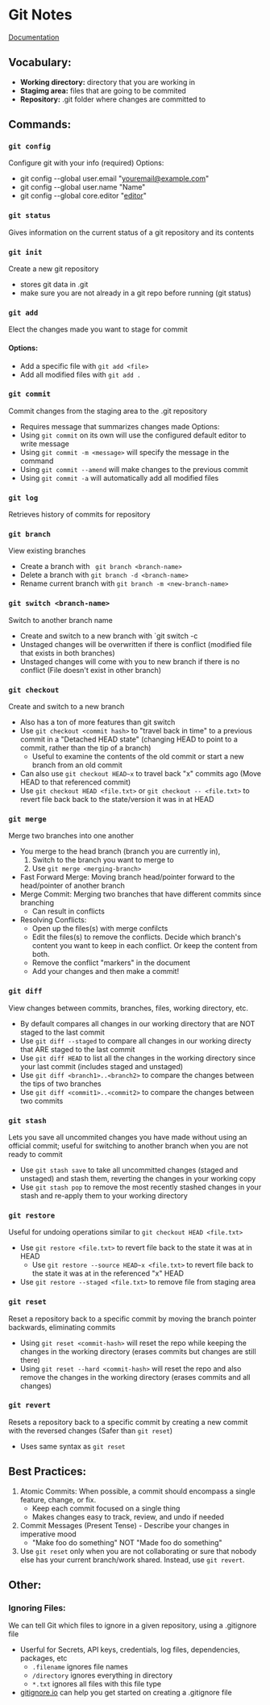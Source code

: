 # Git Notes
[Documentation](https://git-scm.com/doc)
## **Vocabulary:**
- **Working directory:** directory that you are working in
- **Stagimg area:** files that are going to be commited
- **Repository:** .git folder where changes are committed to
## **Commands:**
### `git config`
Configure git with your info (required)
Options: 
- git config --global user.email "youremail@example.com"
- git config --global user.name "Name"
- git config --global core.editor "[editor](https://git-scm.com/book/en/v2/Appendix-C:-Git-Commands-Setup-and-Config)"

### `git status`
Gives information on the current status of a git repository and its contents
### `git init`
Create a new git repository
- stores git data in .git
- make sure you are not already in a git repo before running (git status)
### `git add`
Elect the changes made you want to stage for commit
#### Options:
- Add a specific file with `git add <file>`
- Add all modified files with `git add .`
### `git commit`
Commit changes from the staging area to the .git repository
- Requires message that summarizes changes made
Options:
- Using `git commit` on its own will use the configured default editor to write message
- Using `git commit -m <message>` will specify the message in the command
- Using `git commit --amend` will make changes to the previous commit
- Using `git commit -a` will automatically add all modified files
### `git log`
Retrieves history of commits for repository
### `git branch`
View existing branches
- Create a branch with ` git branch <branch-name>`
- Delete a branch with `git branch -d <branch-name>`
- Rename current branch with `git branch -m <new-branch-name>`
### `git switch <branch-name>`
Switch to another branch name
- Create and switch to a new branch with `git switch -c 
- Unstaged changes will be overwritten if there is conflict (modified file that exists in both branches)
- Unstaged changes will come with you to new branch if there is no conflict (File doesn't exist in other branch)
### `git checkout`
Create and switch to a new branch
- Also has a ton of more features than git switch
- Use `git checkout <commit hash>` to "travel back in time" to a previous commit in a "Detached HEAD state" (changing HEAD to point to a commit, rather than the tip of a branch)
  - Useful to examine the contents of the old commit or start a new branch from an old commit
- Can also use `git checkout HEAD~x` to travel back "x" commits ago (Move HEAD to that referenced commit)
- Use `git checkout HEAD <file.txt>` or `git checkout -- <file.txt>` to revert file back back to the state/version it was in at HEAD
### `git merge`
Merge two branches into one another
- You merge to the head branch (branch you are currently in), 
  1. Switch to the branch you want to merge to
  2. Use `git merge <merging-branch>`
- Fast Forward Merge: Moving branch head/pointer forward to the head/pointer of another branch
- Merge Commit: Merging two branches that have different commits since branching
  - Can result in conflicts
- Resolving Conflicts:
  - Open up the files(s) with merge confilcts
  - Edit the files(s) to remove the conflicts. Decide which branch's content you want to keep in each conflict. Or keep the content from both. 
  - Remove the conflict "markers" in the document
  - Add your changes and then make a commit!   
### `git diff`
View changes between commits, branches, files, working directory, etc. 
- By default compares all changes in our working directory that are NOT staged to the last commit
- Use `git diff --staged` to compare all changes in our working directy that ARE staged to the last commit
- Use `git diff HEAD` to list all the changes in the working directory since your last commit (includes staged and unstaged)
- Use `git diff <branch1>..<branch2>` to compare the changes between the tips of two branches
- Use `git diff <commit1>..<commit2>` to compare the changes between two commits
### `git stash`
Lets you save all uncommited changes you have made without using an official commit; useful for switching to another branch when you are not ready to commit
- Use `git stash save` to take all uncommitted changes (staged and unstaged) and stash them, reverting the changes in your working copy
- Use `git stash pop` to remove the most recently stashed changes in your stash and re-apply them to your working directory
### `git restore`
Useful for undoing operations similar to `git checkout HEAD <file.txt>`
- Use `git restore <file.txt>` to revert file back to the state it was at in HEAD
  - Use `git restore --source HEAD~x <file.txt>` to revert file back to the state it was at in the referenced "x" HEAD
- Use `git restore --staged <file.txt>` to remove file from staging area
### `git reset`
Reset a repository back to a specific commit by moving the branch pointer backwards, eliminating commits
- Using `git reset <commit-hash>` will reset the repo while keeping the changes in the working directory (erases commits but changes are still there)
- Using `git reset --hard <commit-hash>` will reset the repo and also remove the changes in the working directory (erases commits and all changes)
### `git revert`
Resets a repository back to a specific commit by creating a new commit with the reversed changes (Safer than `git reset`)
- Uses same syntax as `git reset`
## **Best Practices:**
1. Atomic Commits: When possible, a commit should encompass a single feature, change, or fix.
	- Keep each commit focused on a single thing
	- Makes changes easy to track, review, and undo if needed
2. Commit Messages (Present Tense) - Describe your changes in imperative mood
	- "Make foo do something" NOT "Made foo do something"
3. Use `git reset` only when you are not collaborating or sure that nobody else has your current branch/work shared. Instead, use `git revert`. 
## **Other:**
### Ignoring Files: 
We can tell Git which files to ignore in a given repository, using a .gitignore file
- Userful for Secrets, API keys, credentials, log files, dependencies, packages, etc
  - `.filename`  ignores file names
  - `/directory` ignores everything in directory
  - `*.txt` ignores all files with this file type
- [gitignore.io](https://gitignore.io) can help you get started on creating a .gitignore file	
